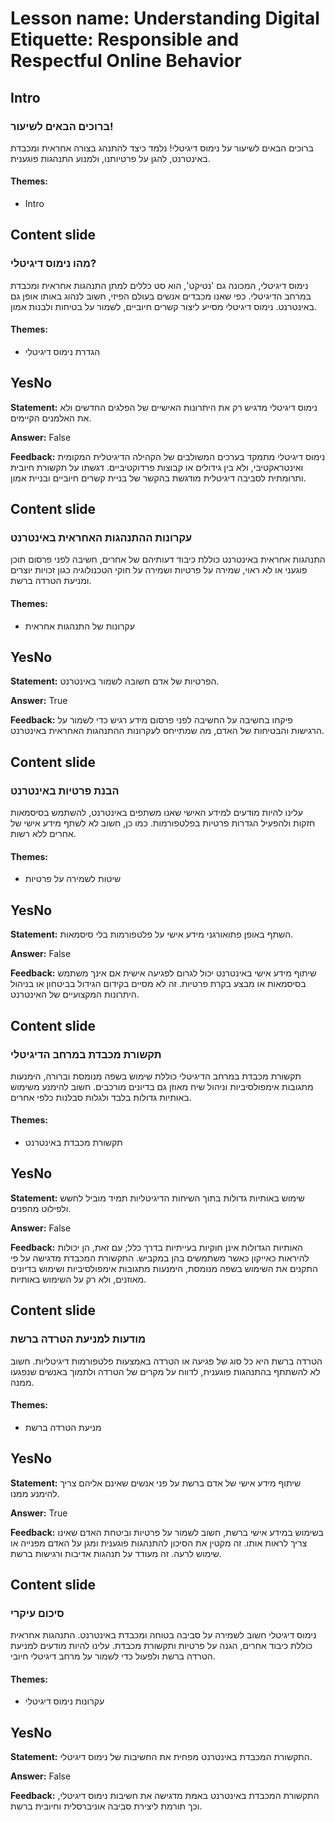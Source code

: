# Lesson name: Understanding Digital Etiquette: Responsible and Respectful Online Behavior

## Intro

### ברוכים הבאים לשיעור!

ברוכים הבאים לשיעור על נימוס דיגיטלי! נלמד כיצד להתנהג בצורה אחראית ומכבדת באינטרנט, להגן על פרטיותנו, ולמנוע התנהגות פוגענית.

#### **Themes:**
- Intro

## Content slide

### מהו נימוס דיגיטלי?

נימוס דיגיטלי, המכונה גם 'נטיקט', הוא סט כללים למתן התנהגות אחראית ומכבדת במרחב הדיגיטלי. כפי שאנו מכבדים אנשים בעולם הפיזי, חשוב לנהוג באותו אופן גם באינטרנט. נימוס דיגיטלי מסייע ליצור קשרים חיוביים, לשמור על בטיחות ולבנות אמון.

#### **Themes:**
- הגדרת נימוס דיגיטלי

## YesNo

**Statement:** נימוס דיגיטלי מדגיש רק את היתרונות האישיים של הפלגים החדשים ולא את האלמנים הקיימים.

**Answer:** False

**Feedback:**
נימוס דיגיטלי מתמקד בערכים המשולבים של הקהילה הדיגיטלית המקומית ואינטראקטיבי, ולא בין גידולים או קבוצות פרדוקטיביים. דגשתו על תקשורת חיובית ותרומתית לסביבה דיגיטלית מודגשת בהקשר של בניית קשרים חיוביים ובניית אמון.


## Content slide

### עקרונות ההתנהגות האחראית באינטרנט

התנהגות אחראית באינטרנט כוללת כיבוד דעותיהם של אחרים, חשיבה לפני פרסום תוכן פוגעני או לא ראוי, שמירה על פרטיות ושמירה על חוקי הטכנולוגיה כגון זכויות יוצרים ומניעת הטרדה ברשת.

#### **Themes:**
- עקרונות של התנהגות אחראית

## YesNo

**Statement:** הפרטיות של אדם חשובה לשמור באינטרנט.

**Answer:** True

**Feedback:**
פיקחו בחשיבה על החשיבה לפני פרסום מידע רגיש כדי לשמור על הרגישות והבטיחות של האדם, מה שמתייחס לעקרונות ההתנהגות האחראית באינטרנט.


## Content slide

### הבנת פרטיות באינטרנט

עלינו להיות מודעים למידע האישי שאנו משתפים באינטרנט, להשתמש בסיסמאות חזקות ולהפעיל הגדרות פרטיות בפלטפורמות. כמו כן, חשוב לא לשתף מידע אישי של אחרים ללא רשות.

#### **Themes:**
- שיטות לשמירה על פרטיות

## YesNo

**Statement:** השתף באופן פתואורגני מידע אישי על פלטפורמות בלי סיסמאות.

**Answer:** False

**Feedback:**
שיתוף מידע אישי באינטרנט יכול לגרום לפגיעה אישית אם אינך משתמש בסיסמאות או מבצע בקרת פרטיות. זה לא מסיים בקידום הגידול בביטחון או בניהול היתרונות המקצועיים של האינטרנט.


## Content slide

### תקשורת מכבדת במרחב הדיגיטלי

תקשורת מכבדת במרחב הדיגיטלי כוללת שימוש בשפה מנומסת וברורה, הימנעות מתגובות אימפולסיביות וניהול שיח מאוזן גם בדיונים מורכבים. חשוב להימנע משימוש באותיות גדולות בלבד ולגלות סבלנות כלפי אחרים.

#### **Themes:**
- תקשורת מכבדת באינטרנט

## YesNo

**Statement:** שימוש באותיות גדולות בתוך השיחות הדיגיטליות תמיד מוביל לחשש ולפילוט מהפנים.

**Answer:** False

**Feedback:**
האותיות הגדולות אינן חוקיות בעייתיות בדרך כלל; עם זאת, הן יכולות להיראות כאייקון כאשר משתמשים בהן במקביש. התקשורת המכבדת מדגישה על פי התקנים את השימוש בשפה מנומסת, הימנעות מתגובות אימפולסיביות ושימוש בדיונים מאוזנים, ולא רק על השימוש באותיות.


## Content slide

### מודעות למניעת הטרדה ברשת

הטרדה ברשת היא כל סוג של פגיעה או הטרדה באמצעות פלטפורמות דיגיטליות. חשוב לא להשתתף בהתנהגות פוגענית, לדווח על מקרים של הטרדה ולתמוך באנשים שנפגעו ממנה.

#### **Themes:**
- מניעת הטרדה ברשת

## YesNo

**Statement:** שיתוף מידע אישי של אדם ברשת על פני אנשים שאינם אליהם צריך להימנע ממנו.

**Answer:** True

**Feedback:**
בשימוש במידע אישי ברשת, חשוב לשמור על פרטיות וביטחת האדם שאינו צריך לראות אותו. זה מקטין את הסיכון להתנהגות פוגענית ומגן על האדם מפנייה או שימוש לרעה. זה מעודד על תנהגות אדיבות ורגישות ברשת.


## Content slide

### סיכום עיקרי

נימוס דיגיטלי חשוב לשמירה על סביבה בטוחה ומכבדת באינטרנט. התנהגות אחראית כוללת כיבוד אחרים, הגנה על פרטיות ותקשורת מכבדת. עלינו להיות מודעים למניעת הטרדה ברשת ולפעול כדי לשמור על מרחב דיגיטלי חיובי.

#### **Themes:**
- עקרונות נימוס דיגיטלי

## YesNo

**Statement:** התקשורת המכבדת באינטרנט מפחית את החשיבות של נימוס דיגיטלי.

**Answer:** False

**Feedback:**
התקשורת המכבדת באינטרנט באמת מדגישה את חשיבות נימוס דיגיטלי, וכך תורמת ליצירת סביבה אוניברסלית וחיובית ברשת.

